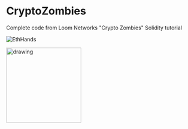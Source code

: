 # CryptoZombies
Complete code from Loom Networks "Crypto Zombies" Solidity tutorial 

![EthHands](https://user-images.githubusercontent.com/61299527/173169381-50559426-c1e0-4908-b61c-67a9cf9aaee4.png)

<img src="https://user-images.githubusercontent.com/61299527/173169381-50559426-c1e0-4908-b61c-67a9cf9aaee4.png" alt="drawing" width="200"/>


